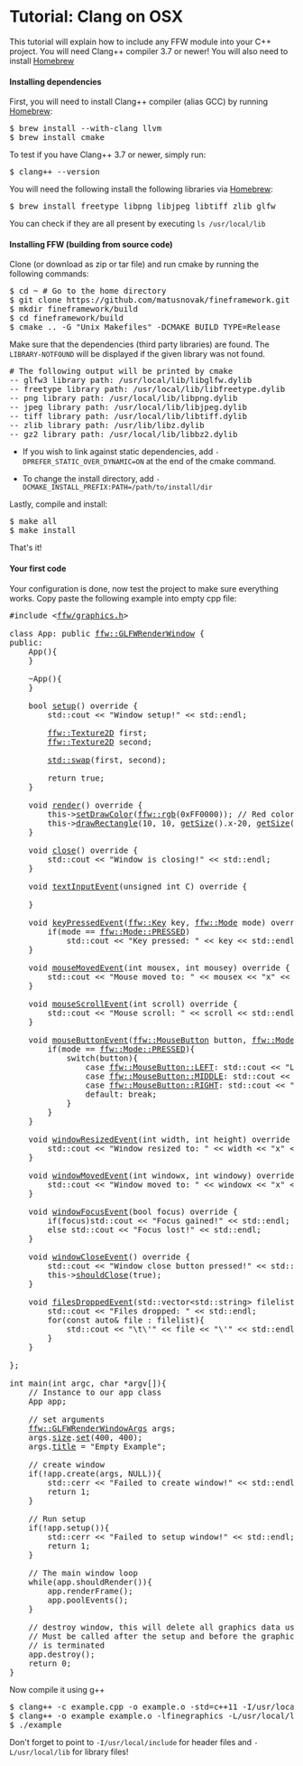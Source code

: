 Tutorial: Clang on OSX
=================

This tutorial will explain how to include any FFW module into your C++ project. You will need Clang++ compiler 3.7 or newer! You will also need to install [Homebrew](https://brew.sh/)

#### Installing dependencies


First, you will need to install Clang++ compiler (alias GCC) by running [Homebrew](https://brew.sh/):


<pre><div class="lang-cpp"><span class="hljs-normal">$ brew install --with-clang llvm</span>
<span class="hljs-normal">$ brew install cmake</span>
</div></pre>



To test if you have Clang++ 3.7 or newer, simply run:


<pre><div class="lang-cpp"><span class="hljs-normal">$ clang++ --version</span>
</div></pre>



You will need the following install the following libraries via [Homebrew](https://brew.sh/):


<pre><div class="lang-cpp"><span class="hljs-normal">$ brew install freetype libpng libjpeg libtiff zlib glfw</span>
</div></pre>



You can check if they are all present by executing `ls /usr/local/lib`

#### Installing FFW (building from source code)


Clone (or download as zip or tar file) and run cmake by running the following commands:


<pre><div class="lang-cpp"><span class="hljs-normal">$ cd ~ # Go to the home directory</span>
<span class="hljs-normal">$ git clone https://github.com/matusnovak/fineframework.git # Will create a "fineframework" directory</span>
<span class="hljs-normal">$ mkdir fineframework/build</span>
<span class="hljs-normal">$ cd fineframework/build</span>
<span class="hljs-normal">$ cmake .. -G "Unix Makefiles" -DCMAKE_BUILD_TYPE=Release</span>
</div></pre>



Make sure that the dependencies (third party libraries) are found. The `LIBRARY-NOTFOUND` will be displayed if the given library was not found.


<pre><div class="lang-cpp"><span class="hljs-normal"># The following output will be printed by cmake </span>
<span class="hljs-normal">-- glfw3 library path: /usr/local/lib/libglfw.dylib</span>
<span class="hljs-normal">-- freetype library path: /usr/local/lib/libfreetype.dylib</span>
<span class="hljs-normal">-- png library path: /usr/local/lib/libpng.dylib</span>
<span class="hljs-normal">-- jpeg library path: /usr/local/lib/libjpeg.dylib</span>
<span class="hljs-normal">-- tiff library path: /usr/local/lib/libtiff.dylib</span>
<span class="hljs-normal">-- zlib library path: /usr/lib/libz.dylib</span>
<span class="hljs-normal">-- gz2 library path: /usr/local/lib/libbz2.dylib </span>
</div></pre>




* If you wish to link against static dependencies, add `-DPREFER_STATIC_OVER_DYNAMIC=ON` at the end of the cmake command.

* To change the install directory, add `-DCMAKE_INSTALL_PREFIX:PATH=/path/to/install/dir`




Lastly, compile and install:


<pre><div class="lang-cpp"><span class="hljs-normal">$ make all</span>
<span class="hljs-normal">$ make install</span>
</div></pre>



That's it!

#### Your first code


Your configuration is done, now test the project to make sure everything works. Copy paste the following example into empty cpp file:


<pre><div class="lang-cpp"><span class="hljs-meta-keyword">#include &lt;<a href="">ffw/graphics.h</a>&gt;</span><span class="hljs-normal"></span>
<span class="hljs-normal"></span>
<span class="hljs-keyword">class </span><span class="hljs-normal">App: </span><span class="hljs-keyword">public</span><span class="hljs-normal"> <a href="ffw_GLFWRenderWindow.html">ffw::GLFWRenderWindow</a> &#123;</span>
<span class="hljs-normal"></span><span class="hljs-keyword">public</span><span class="hljs-normal">:</span>
<span class="hljs-normal">    App()&#123;</span>
<span class="hljs-normal">    &#125;</span>
<span class="hljs-normal"></span>
<span class="hljs-normal">    ~App()&#123;</span>
<span class="hljs-normal">    &#125;</span>
<span class="hljs-normal"></span>
<span class="hljs-normal">    </span><span class="hljs-title">bool</span><span class="hljs-normal"> <a href="ffw_GLFWRenderWindow.html#68554ce1">setup</a>()</span><span class="hljs-keyword"> override </span><span class="hljs-normal">&#123;</span>
<span class="hljs-normal">        std::cout &lt;&lt; </span><span class="hljs-string">"Window setup!"</span><span class="hljs-normal"> &lt;&lt; std::endl;</span>
<span class="hljs-normal"></span>
<span class="hljs-normal">        <a href="ffw_Texture2D.html">ffw::Texture2D</a> first;</span>
<span class="hljs-normal">        <a href="ffw_Texture2D.html">ffw::Texture2D</a> second;</span>
<span class="hljs-normal"></span>
<span class="hljs-normal">        <a href="">std::swap</a>(first, second);</span>
<span class="hljs-normal"></span>
<span class="hljs-normal">        </span><span class="hljs-keyword">return</span><span class="hljs-normal"> </span><span class="hljs-keyword">true</span><span class="hljs-normal">;</span>
<span class="hljs-normal">    &#125;</span>
<span class="hljs-normal"></span>
<span class="hljs-normal">    </span><span class="hljs-title">void</span><span class="hljs-normal"> <a href="ffw_GLFWRenderWindow.html#93db1d16">render</a>()</span><span class="hljs-keyword"> override </span><span class="hljs-normal">&#123;</span>
<span class="hljs-normal">        this-&gt;<a href="ffw_RenderContext.html#6b8df6af">setDrawColor</a>(<a href="ffw.html#e71e7885">ffw::rgb</a>(0xFF0000)); </span><span class="hljs-comment">// Red color</span><span class="hljs-normal"></span>
<span class="hljs-normal">        this-&gt;<a href="ffw_RenderContext.html#e04aedbb">drawRectangle</a>(10, 10, <a href="ffw_GLFWRenderWindow.html#70919473">getSize</a>().x-20, <a href="ffw_GLFWRenderWindow.html#70919473">getSize</a>().y-20);</span>
<span class="hljs-normal">    &#125;</span>
<span class="hljs-normal"></span>
<span class="hljs-normal">    </span><span class="hljs-title">void</span><span class="hljs-normal"> <a href="ffw_GLFWRenderWindow.html#eb5dbf50">close</a>()</span><span class="hljs-keyword"> override </span><span class="hljs-normal">&#123;</span>
<span class="hljs-normal">        std::cout &lt;&lt; </span><span class="hljs-string">"Window is closing!"</span><span class="hljs-normal"> &lt;&lt; std::endl;</span>
<span class="hljs-normal">    &#125;</span>
<span class="hljs-normal"></span>
<span class="hljs-normal">    </span><span class="hljs-title">void</span><span class="hljs-normal"> <a href="ffw_GLFWRenderWindow.html#707e5f61">textInputEvent</a>(</span><span class="hljs-title">unsigned</span><span class="hljs-normal"> </span><span class="hljs-title">int</span><span class="hljs-normal"> C)</span><span class="hljs-keyword"> override </span><span class="hljs-normal">&#123;</span>
<span class="hljs-normal"></span>
<span class="hljs-normal">    &#125;</span>
<span class="hljs-normal"></span>
<span class="hljs-normal">    </span><span class="hljs-title">void</span><span class="hljs-normal"> <a href="ffw_GLFWRenderWindow.html#ce25f297">keyPressedEvent</a>(<a href="ffw.html#23661d50">ffw::Key</a> key, <a href="ffw.html#e03b52d5">ffw::Mode</a> mode)</span><span class="hljs-keyword"> override </span><span class="hljs-normal">&#123;</span>
<span class="hljs-normal">        </span><span class="hljs-keyword">if</span><span class="hljs-normal">(mode == <a href="ffw_Mode.html#0d56c1de">ffw::Mode::PRESSED</a>)</span>
<span class="hljs-normal">            std::cout &lt;&lt; </span><span class="hljs-string">"Key pressed: "</span><span class="hljs-normal"> &lt;&lt; key &lt;&lt; std::endl;</span>
<span class="hljs-normal">    &#125;</span>
<span class="hljs-normal"></span>
<span class="hljs-normal">    </span><span class="hljs-title">void</span><span class="hljs-normal"> <a href="ffw_GLFWRenderWindow.html#eaa1a6c6">mouseMovedEvent</a>(</span><span class="hljs-title">int</span><span class="hljs-normal"> mousex, </span><span class="hljs-title">int</span><span class="hljs-normal"> mousey)</span><span class="hljs-keyword"> override </span><span class="hljs-normal">&#123;</span>
<span class="hljs-normal">        std::cout &lt;&lt; </span><span class="hljs-string">"Mouse moved to: "</span><span class="hljs-normal"> &lt;&lt; mousex &lt;&lt; </span><span class="hljs-string">"x"</span><span class="hljs-normal"> &lt;&lt; mousey &lt;&lt; std::endl;</span>
<span class="hljs-normal">    &#125;</span>
<span class="hljs-normal"></span>
<span class="hljs-normal">    </span><span class="hljs-title">void</span><span class="hljs-normal"> <a href="ffw_GLFWRenderWindow.html#fbe7329a">mouseScrollEvent</a>(</span><span class="hljs-title">int</span><span class="hljs-normal"> scroll)</span><span class="hljs-keyword"> override </span><span class="hljs-normal">&#123;</span>
<span class="hljs-normal">        std::cout &lt;&lt; </span><span class="hljs-string">"Mouse scroll: "</span><span class="hljs-normal"> &lt;&lt; scroll &lt;&lt; std::endl;</span>
<span class="hljs-normal">    &#125;</span>
<span class="hljs-normal"></span>
<span class="hljs-normal">    </span><span class="hljs-title">void</span><span class="hljs-normal"> <a href="ffw_GLFWRenderWindow.html#1e8d2373">mouseButtonEvent</a>(<a href="ffw.html#f80e46cc">ffw::MouseButton</a> button, <a href="ffw.html#e03b52d5">ffw::Mode</a> mode)</span><span class="hljs-keyword"> override </span><span class="hljs-normal">&#123;</span>
<span class="hljs-normal">        </span><span class="hljs-keyword">if</span><span class="hljs-normal">(mode == <a href="ffw_Mode.html#0d56c1de">ffw::Mode::PRESSED</a>)&#123;</span>
<span class="hljs-normal">            </span><span class="hljs-keyword">switch</span><span class="hljs-normal">(button)&#123;</span>
<span class="hljs-normal">                </span><span class="hljs-keyword">case</span><span class="hljs-normal"> <a href="ffw_MouseButton.html#8cc6295d">ffw::MouseButton::LEFT</a>: std::cout &lt;&lt; </span><span class="hljs-string">"Left mouse button pressed!"</span><span class="hljs-normal"> &lt;&lt; std::endl; </span><span class="hljs-keyword">break</span><span class="hljs-normal">;</span>
<span class="hljs-normal">                </span><span class="hljs-keyword">case</span><span class="hljs-normal"> <a href="ffw_MouseButton.html#5cbd7d75">ffw::MouseButton::MIDDLE</a>: std::cout &lt;&lt; </span><span class="hljs-string">"middle mouse button pressed!"</span><span class="hljs-normal"> &lt;&lt; std::endl; </span><span class="hljs-keyword">break</span><span class="hljs-normal">;</span>
<span class="hljs-normal">                </span><span class="hljs-keyword">case</span><span class="hljs-normal"> <a href="ffw_MouseButton.html#7f682f94">ffw::MouseButton::RIGHT</a>: std::cout &lt;&lt; </span><span class="hljs-string">"Right mouse button pressed!"</span><span class="hljs-normal"> &lt;&lt; std::endl; </span><span class="hljs-keyword">break</span><span class="hljs-normal">;</span>
<span class="hljs-normal">                </span><span class="hljs-keyword">default</span><span class="hljs-normal">: </span><span class="hljs-keyword">break</span><span class="hljs-normal">;</span>
<span class="hljs-normal">            &#125;</span>
<span class="hljs-normal">        &#125;</span>
<span class="hljs-normal">    &#125;</span>
<span class="hljs-normal"></span>
<span class="hljs-normal">    </span><span class="hljs-title">void</span><span class="hljs-normal"> <a href="ffw_GLFWRenderWindow.html#e4b39662">windowResizedEvent</a>(</span><span class="hljs-title">int</span><span class="hljs-normal"> width, </span><span class="hljs-title">int</span><span class="hljs-normal"> height)</span><span class="hljs-keyword"> override </span><span class="hljs-normal">&#123;</span>
<span class="hljs-normal">        std::cout &lt;&lt; </span><span class="hljs-string">"Window resized to: "</span><span class="hljs-normal"> &lt;&lt; width &lt;&lt; </span><span class="hljs-string">"x"</span><span class="hljs-normal"> &lt;&lt; height &lt;&lt; std::endl;</span>
<span class="hljs-normal">    &#125;</span>
<span class="hljs-normal"></span>
<span class="hljs-normal">    </span><span class="hljs-title">void</span><span class="hljs-normal"> <a href="ffw_GLFWRenderWindow.html#e57c71a5">windowMovedEvent</a>(</span><span class="hljs-title">int</span><span class="hljs-normal"> windowx, </span><span class="hljs-title">int</span><span class="hljs-normal"> windowy)</span><span class="hljs-keyword"> override </span><span class="hljs-normal">&#123;</span>
<span class="hljs-normal">        std::cout &lt;&lt; </span><span class="hljs-string">"Window moved to: "</span><span class="hljs-normal"> &lt;&lt; windowx &lt;&lt; </span><span class="hljs-string">"x"</span><span class="hljs-normal"> &lt;&lt; windowy &lt;&lt; std::endl;</span>
<span class="hljs-normal">    &#125;</span>
<span class="hljs-normal"></span>
<span class="hljs-normal">    </span><span class="hljs-title">void</span><span class="hljs-normal"> <a href="ffw_GLFWRenderWindow.html#727ce05e">windowFocusEvent</a>(</span><span class="hljs-title">bool</span><span class="hljs-normal"> focus)</span><span class="hljs-keyword"> override </span><span class="hljs-normal">&#123;</span>
<span class="hljs-normal">        </span><span class="hljs-keyword">if</span><span class="hljs-normal">(focus)std::cout &lt;&lt; </span><span class="hljs-string">"Focus gained!"</span><span class="hljs-normal"> &lt;&lt; std::endl;</span>
<span class="hljs-normal">        </span><span class="hljs-keyword">else</span><span class="hljs-normal"> std::cout &lt;&lt; </span><span class="hljs-string">"Focus lost!"</span><span class="hljs-normal"> &lt;&lt; std::endl;</span>
<span class="hljs-normal">    &#125;</span>
<span class="hljs-normal"></span>
<span class="hljs-normal">    </span><span class="hljs-title">void</span><span class="hljs-normal"> <a href="ffw_GLFWRenderWindow.html#d1e6b4ff">windowCloseEvent</a>()</span><span class="hljs-keyword"> override </span><span class="hljs-normal">&#123;</span>
<span class="hljs-normal">        std::cout &lt;&lt; </span><span class="hljs-string">"Window close button pressed!"</span><span class="hljs-normal"> &lt;&lt; std::endl;</span>
<span class="hljs-normal">        this-&gt;<a href="ffw_GLFWRenderWindow.html#f26e03bc">shouldClose</a>(</span><span class="hljs-keyword">true</span><span class="hljs-normal">);</span>
<span class="hljs-normal">    &#125;</span>
<span class="hljs-normal"></span>
<span class="hljs-normal">    </span><span class="hljs-title">void</span><span class="hljs-normal"> <a href="ffw_GLFWRenderWindow.html#c02a201a">filesDroppedEvent</a>(std::vector&lt;std::string&gt; filelist)</span><span class="hljs-keyword"> override </span><span class="hljs-normal">&#123;</span>
<span class="hljs-normal">        std::cout &lt;&lt; </span><span class="hljs-string">"Files dropped: "</span><span class="hljs-normal"> &lt;&lt; std::endl;</span>
<span class="hljs-normal">        </span><span class="hljs-keyword">for</span><span class="hljs-normal">(</span><span class="hljs-keyword">const</span><span class="hljs-normal"> </span><span class="hljs-keyword">auto</span><span class="hljs-normal">&amp; file : filelist)&#123;</span>
<span class="hljs-normal">            std::cout &lt;&lt; </span><span class="hljs-string">"\t\'"</span><span class="hljs-normal"> &lt;&lt; file &lt;&lt; </span><span class="hljs-string">"\'"</span><span class="hljs-normal"> &lt;&lt; std::endl;</span>
<span class="hljs-normal">        &#125;</span>
<span class="hljs-normal">    &#125;</span>
<span class="hljs-normal"></span>
<span class="hljs-normal">&#125;;</span>
<span class="hljs-normal"></span>
<span class="hljs-title">int</span><span class="hljs-normal"> main(</span><span class="hljs-title">int</span><span class="hljs-normal"> argc, </span><span class="hljs-title">char</span><span class="hljs-normal"> *argv[])&#123;</span>
<span class="hljs-normal">    </span><span class="hljs-comment">// Instance to our app class</span><span class="hljs-normal"></span>
<span class="hljs-normal">    App app;</span>
<span class="hljs-normal"></span>
<span class="hljs-normal">    </span><span class="hljs-comment">// set arguments</span><span class="hljs-normal"></span>
<span class="hljs-normal">    <a href="ffw_GLFWRenderWindowArgs.html">ffw::GLFWRenderWindowArgs</a> args;</span>
<span class="hljs-normal">    args.<a href="ffw_GLFWRenderWindowArgs.html#427706b8">size</a>.<a href="ffw_Vec2.html#e49a9b9e">set</a>(400, 400);</span>
<span class="hljs-normal">    args.<a href="ffw_GLFWRenderWindowArgs.html#b1b7d616">title</a> = </span><span class="hljs-string">"Empty Example"</span><span class="hljs-normal">;</span>
<span class="hljs-normal"></span>
<span class="hljs-normal">    </span><span class="hljs-comment">// create window</span><span class="hljs-normal"></span>
<span class="hljs-normal">    </span><span class="hljs-keyword">if</span><span class="hljs-normal">(!app.create(args, NULL))&#123;</span>
<span class="hljs-normal">        std::cerr &lt;&lt; </span><span class="hljs-string">"Failed to create window!"</span><span class="hljs-normal"> &lt;&lt; std::endl;</span>
<span class="hljs-normal">        </span><span class="hljs-keyword">return</span><span class="hljs-normal"> 1;</span>
<span class="hljs-normal">    &#125;</span>
<span class="hljs-normal"></span>
<span class="hljs-normal">    </span><span class="hljs-comment">// Run setup</span><span class="hljs-normal"></span>
<span class="hljs-normal">    </span><span class="hljs-keyword">if</span><span class="hljs-normal">(!app.setup())&#123;</span>
<span class="hljs-normal">        std::cerr &lt;&lt; </span><span class="hljs-string">"Failed to setup window!"</span><span class="hljs-normal"> &lt;&lt; std::endl;</span>
<span class="hljs-normal">        </span><span class="hljs-keyword">return</span><span class="hljs-normal"> 1;</span>
<span class="hljs-normal">    &#125;</span>
<span class="hljs-normal"></span>
<span class="hljs-normal">    </span><span class="hljs-comment">// The main window loop</span><span class="hljs-normal"></span>
<span class="hljs-normal">    </span><span class="hljs-keyword">while</span><span class="hljs-normal">(app.shouldRender())&#123;</span>
<span class="hljs-normal">        app.renderFrame();</span>
<span class="hljs-normal">        app.poolEvents();</span>
<span class="hljs-normal">    &#125;</span>
<span class="hljs-normal"></span>
<span class="hljs-normal">    </span><span class="hljs-comment">// destroy window, this will delete all graphics data used by the window.</span><span class="hljs-normal"></span>
<span class="hljs-normal">    </span><span class="hljs-comment">// Must be called after the setup and before the graphics</span><span class="hljs-normal"></span>
<span class="hljs-normal">    </span><span class="hljs-comment">// is terminated</span><span class="hljs-normal"></span>
<span class="hljs-normal">    app.destroy();</span>
<span class="hljs-normal">    </span><span class="hljs-keyword">return</span><span class="hljs-normal"> 0;</span>
<span class="hljs-normal">&#125;</span>
</div></pre>



Now compile it using g++


<pre><div class="lang-cpp"><span class="hljs-normal">$ clang++ -c example.cpp -o example.o -std=c++11 -I/usr/local/include</span>
<span class="hljs-normal">$ clang++ -o example example.o -lfinegraphics -L/usr/local/lib</span>
<span class="hljs-normal">$ ./example</span>
</div></pre>



Don't forget to point to `-I/usr/local/include` for header files and `-L/usr/local/lib` for library files! 

